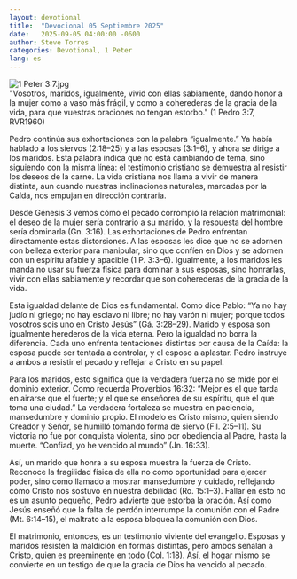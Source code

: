 ```yaml
---
layout: devotional
title:  "Devocional 05 Septiembre 2025"
date:   2025-09-05 04:00:00 -0600
author: Steve Torres
categories: Devotional, 1 Peter
lang: es
---
```

<img src="https://sitemedia.esteeb.com/file/esteebcomsitemedia/devotional_images/1+Peter/ES-1Pe-3_7.jpg?raw=true" alt="1 Peter 3:7.jpg" style="max-width: 100%; height: auto;">

<div class="scripture">
   "Vosotros, maridos, igualmente, vivid con ellas sabiamente, dando honor a la mujer como a vaso más frágil, y como a coherederas de la gracia de la vida, para que vuestras oraciones no tengan estorbo." (1 Pedro 3:7, RVR1960)
</div>

Pedro continúa sus exhortaciones con la palabra “igualmente.” Ya había hablado a los siervos (2:18–25) y a las esposas (3:1–6), y ahora se dirige a los maridos. Esta palabra indica que no está cambiando de tema, sino siguiendo con la misma línea: el testimonio cristiano se demuestra al resistir los deseos de la carne. La vida cristiana nos llama a vivir de manera distinta, aun cuando nuestras inclinaciones naturales, marcadas por la Caída, nos empujan en dirección contraria.

Desde Génesis 3 vemos cómo el pecado corrompió la relación matrimonial: el deseo de la mujer sería contrario a su marido, y la respuesta del hombre sería dominarla (Gn. 3:16). Las exhortaciones de Pedro enfrentan directamente estas distorsiones. A las esposas les dice que no se adornen con belleza exterior para manipular, sino que confíen en Dios y se adornen con un espíritu afable y apacible (1 P. 3:3–6). Igualmente, a los maridos les manda no usar su fuerza física para dominar a sus esposas, sino honrarlas, vivir con ellas sabiamente y recordar que son coherederas de la gracia de la vida.

Esta igualdad delante de Dios es fundamental. Como dice Pablo: “Ya no hay judío ni griego; no hay esclavo ni libre; no hay varón ni mujer; porque todos vosotros sois uno en Cristo Jesús” (Gá. 3:28–29). Marido y esposa son igualmente herederos de la vida eterna. Pero la igualdad no borra la diferencia. Cada uno enfrenta tentaciones distintas por causa de la Caída: la esposa puede ser tentada a controlar, y el esposo a aplastar. Pedro instruye a ambos a resistir el pecado y reflejar a Cristo en su papel.

Para los maridos, esto significa que la verdadera fuerza no se mide por el dominio exterior. Como recuerda Proverbios 16:32: “Mejor es el que tarda en airarse que el fuerte; y el que se enseñorea de su espíritu, que el que toma una ciudad.” La verdadera fortaleza se muestra en paciencia, mansedumbre y dominio propio. El modelo es Cristo mismo, quien siendo Creador y Señor, se humilló tomando forma de siervo (Fil. 2:5–11). Su victoria no fue por conquista violenta, sino por obediencia al Padre, hasta la muerte. “Confiad, yo he vencido al mundo” (Jn. 16:33).

Así, un marido que honra a su esposa muestra la fuerza de Cristo. Reconoce la fragilidad física de ella no como oportunidad para ejercer poder, sino como llamado a mostrar mansedumbre y cuidado, reflejando cómo Cristo nos sostuvo en nuestra debilidad (Ro. 15:1–3). Fallar en esto no es un asunto pequeño, Pedro advierte que estorba la oración. Así como Jesús enseñó que la falta de perdón interrumpe la comunión con el Padre (Mt. 6:14–15), el maltrato a la esposa bloquea la comunión con Dios.

El matrimonio, entonces, es un testimonio viviente del evangelio. Esposas y maridos resisten la maldición en formas distintas, pero ambos señalan a Cristo, quien es preeminente en todo (Col. 1:18). Así, el hogar mismo se convierte en un testigo de que la gracia de Dios ha vencido al pecado.
